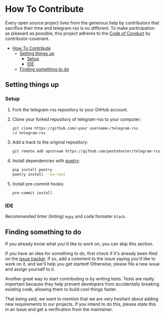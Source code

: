 # How To Contribute

Every open source project lives from the generous help by contributors that sacrifice their time and telegram-rss is no different. To make participation as pleasant as possible, this project adheres to the [Code of Conduct](https://www.contributor-covenant.org/version/1/4/code-of-conduct/) by contributor-covenant.

- [How To Contribute](#how-to-contribute)
  - [Setting things up](#setting-things-up)
    - [Setup](#setup)
    - [IDE](#ide)
  - [Finding something to do](#finding-something-to-do)

## Setting things up

### Setup

1. Fork the telegram-rss repository to your GitHub account.

2. Clone your forked repository of telegram-rss to your computer:

    ```bash
    git clone https://github.com/<your username>/telegram-rss
    cd telegram-rss
    ```

3. Add a track to the original repository:

    ```bash
    git remote add upstream https://github.com/pentatester/telegram-rss
    ```

4. Install dependencies with [poetry](https://python-poetry.org/):

    ```bash
    pip install poetry
    poetry install --no-root
    ```

5. Install pre-commit hooks:

    ```bash
    pre-commit install
    ```

### IDE

Recommended linter (linting) `mypy` and code formater `black`.

## Finding something to do

If you already know what you'd like to work on, you can skip this section.

If you have an idea for something to do, first check if it's already been filed on the [issue tracker](https://github.com/hexatester/telegram-rss/issues). If so, add a comment to the issue saying you'd like to work on it, and we'll help you get started! Otherwise, please file a new issue and assign yourself to it.

Another great way to start contributing is by writing tests. Tests are really important because they help prevent developers from accidentally breaking existing code, allowing them to build cool things faster.

That being said, we want to mention that we are very hesitant about adding new requirements to our projects. If you intend to do this, please state this in an issue and get a verification from the maintainer.
